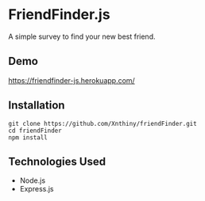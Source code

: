 # FriendFinder.js

A simple survey to find your new best friend.

## Demo

https://friendfinder-js.herokuapp.com/

## Installation

    git clone https://github.com/Xnthiny/friendFinder.git
    cd friendFinder
    npm install

## Technologies Used
- Node.js
- Express.js
